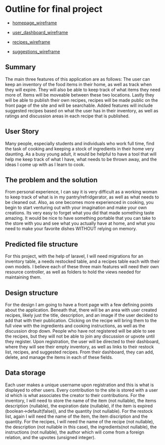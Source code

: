 # Outline for final project

* [homepage_wireframe](https://drive.google.com/file/d/0B9ZWNfq8o1oJdHVyOEVXU3EtUFdrUS05R3BDcjdDVHJIQkhB/view?usp=sharing)

* [user_dashboard_wireframe](https://drive.google.com/file/d/0B9ZWNfq8o1oJSk1wUlJnak13eGNIWmFiV2RPMjdSam5QQW9N/view?usp=sharing)

* [recipes_wireframe](https://drive.google.com/file/d/0B9ZWNfq8o1oJS0RRaDNDbHN5RjhxUU1IZFZIQXhFYTlfeS0w/view?usp=sharing)

* [suggestions_wireframe](https://drive.google.com/file/d/0B9ZWNfq8o1oJYzdpTkU4aXM0clFqNVlJdmZENTZtYzZ3X3pZ/view?usp=sharing)


## Summary

The main three features of this application are as follows: The user can keep an inventory of the food items
in their home, as well as track when they will expire. They will also be able to keep track of what items they need more of. Items will be moveable between these two locations. Lastly they will be able to publish their own recipes, recipes will be made public on the front page of the site and will be searchable. Added features will include suggested recipes based on what the user has in their inventory, as well as ratings and discussion areas in each recipe that is published.

## User Story

Many people, especially students and individuals who work full time, find the task of cooking and keeping a stock of ingredients in their home very daunting. As a busy young adult, it would be helpful to have a tool that will help me keep track of what I have, what needs to be thrown away, and the ideas I come up with as I learn to cook.

## The problem and the solution

From personal experience, I can say it is very difficult as a working woman to keep track of what is in my
pantry/refridgerator, as well as what needs to be cleaned out. Also, as one becomes more experienced in cooking, you begin to start venturing out with your imagination and make your own creations. Its very easy to forget what you did that made something taste amazing. It would be nice to have something portable that you can take to the store with you and see what you actually have at home, and what you need to make your favorite dishes WITHOUT relying on memory.

## Predicted file structure

For this project, with the help of laravel, I will need migrations for an inventory table, a needs restocked table, and a recipes table each with their own models. I believe each of these three main features will need their own resource controller, as well as folders to hold the views needed for maintaining them.

## Design structure

For the design I am going to have a front page with a few defining points about the application. Beneath that, there will be an area with user created recipes, likely just the title, description, and an image if the user decided to add that with their publication. Clicking on the recipe will bring them to the full view with the ingredients and cooking instructions, as well as the discussion drop down. People who have not registered will be able to see the recipes, but they will not be able to join any discussion or upvote until they register. Upon registration, the user will be directed to their dashboard, where they will see their empty inventory, as well as links to their restock list, recipes, and suggested recipes. From their dashboard, they can add, delete, and manage the items in each of these fields.

## Data storage

Each user makes a unique username upon registration and this is what is displayed to other users. Every contribution to the site is stored with a user id which is what associates the creator to their contributions. For the inventory, I will need to store the name of the item (not nullable), the items description (nullable), the expiration date (nullable), if the item is expired (boolean->default(false)), and the quantity (not nullable). For the restock list, again I will need the name of the item, the item discription and the quantity. For the recipes, I will need the name of the recipe (not nullable), the description (not nullable in this case), the ingredients(not nullable), the instructions (not nullable), the author which will come from a foreign relation, and the upvotes (unsigned integer).
